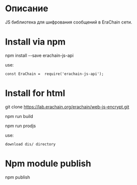 
# Описание

JS библиотека для шифрования сообщений в EraChain сети.

# Install via npm

npm install --save erachain-js-api

use:

    const EraChain =  require('erachain-js-api');


# Install for html

git clone https://lab.erachain.org/erachain/web-js-encrypt.git

npm run build

npm run prodjs

use:
    
    download dis/ directory

# Npm module publish

npm publish 




